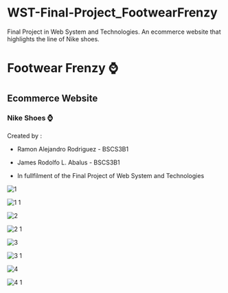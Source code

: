 # WST-Final-Project_FootwearFrenzy
Final Project in Web System and Technologies. An ecommerce website that highlights the line of Nike shoes.

# Footwear Frenzy ⌚
## Ecommerce Website
### Nike Shoes ⌚

Created by : <br>
 - Ramon Alejandro Rodriguez - BSCS3B1 <br>
 - James Rodolfo L. Abalus - BSCS3B1
  
- In fullfilment of the Final Project of Web System and Technologies

![1](https://github.com/JamesAbalus/WST-Final-Project_FootwearFrenzy/assets/111432311/b15d3e89-5640-4c57-9c89-8abdb45c2f59)

![1 1](https://github.com/JamesAbalus/WST-Final-Project_FootwearFrenzy/assets/111432311/3d1779af-27c8-49c7-9b42-08f862bde925)

![2](https://github.com/JamesAbalus/WST-Final-Project_FootwearFrenzy/assets/111432311/f2a2b77e-deef-41f4-bb9a-3a8ac0f41ef6)


![2 1](https://github.com/JamesAbalus/WST-Final-Project_FootwearFrenzy/assets/111432311/0a75494f-fe2b-493e-99a4-f91d1b9aadc1)

![3](https://github.com/JamesAbalus/WST-Final-Project_FootwearFrenzy/assets/111432311/820c064a-d2b0-40c2-b927-c597963b82c2)

![3 1](https://github.com/JamesAbalus/WST-Final-Project_FootwearFrenzy/assets/111432311/f8638653-9afc-406d-83c5-a492624f00a6)

![4](https://github.com/JamesAbalus/WST-Final-Project_FootwearFrenzy/assets/111432311/d88ac7f1-f585-4605-a10f-8eeb3e5c245f)

![4 1](https://github.com/JamesAbalus/WST-Final-Project_FootwearFrenzy/assets/111432311/8fdf3f49-48e4-45be-9b85-0f6d16c55938)
